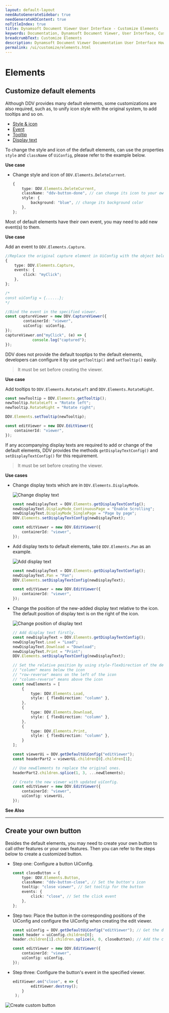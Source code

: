```yaml
---
layout: default-layout
needAutoGenerateSidebar: true
needGenerateH3Content: true
noTitleIndex: true
title: Dynamsoft Document Viewer User Interface - Customize Elements
keywords: Documentation, Dynamsoft Document Viewer, User Interface, Customize Elements
breadcrumbText: Customize Elements
description: Dynamsoft Document Viewer Documentation User Interface How to Customize Elements 
permalink: /ui/customize/elements.html
---
```


# Elements

## Customize default elements

Although DDV provides many default elements, some customizations are also required, such as, to unify icon style with the original system, to add tooltips and so on.

<div class="multi-panel-switching-prefix"></div>

- [Style & icon](#style-icon)
- [Event](#event)
- [Tooltip](#tooltip)
- [Display text](#display-text)

<div class="multi-panel-start"></div>

To change the style and icon of the default elements, can use the properties `style` and `className` of `UiConfig`, please refer to the example below.

**Use case**

- Change style and icon of `DDV.Elements.DeleteCurrent`.

    ```typescript
    {
        type: DDV.Elements.DeleteCurrent,
        className: "ddv-button-done", // can change its icon to your own one
        style: {
            background: "blue", // change its background color
        },
    };
    ```

<div class="multi-panel-end"></div>

<div class="multi-panel-start"></div>

Most of default elements have their own event, you may need to add new event(s) to them.

**Use case**

Add an event to `DDV.Elements.Capture`.

```typescript
//Replace the original capture element in UiConfig with the object below.
{
    type: DDV.Elements.Capture,
    events: {
        click: "myClick";
    },
};

/*
const uiConfig = {......};
*/

//Bind the event in the specified viewer.
const captureViewer = new DDV.CaptureViewer({
        containerId: "viewer",
        uiConfig: uiConfig,
});
captureViewer.on("myClick", (e) => {
            console.log("captured");
});
```

<div class="multi-panel-end"></div>

<div class="multi-panel-start"></div>

DDV does not provide the default tooptips to the default elements, developers can configure it by use `getTooltip()` and `setTooltip()` easily. 

>It must be set before creating the viewer.

**Use case**

Add tooltips to `DDV.Elements.RotateLeft` and `DDV.Elements.RotateRight`.

```typescript
const newTooltip = DDV.Elements.getTooltip();
newTooltip.RotateLeft = "Rotate left";
newTooltip.RotateRight = "Rotate right";

DDV.Elements.setTooltip(newTooltip);

const editViewer = new DDV.EditViewer({
    containerId: "viewer", 
});
```

<div class="multi-panel-end"></div>

<div class="multi-panel-start"></div>

If any accompanying display texts are required to add or change of the default elements, DDV provides the methods `getDisplayTextConfig()` and `setDisplayTextConfig()` for this requirement. 

>It must be set before creating the viewer.

**Use cases**

- Change display texts which are in `DDV.Elements.DisplayMode`.

    ![Change display text](/assets/imgs/changedistext.png)

    ```typescript
    const newDisplayText = DDV.Elements.getDisplayTextConfig();
    newDisplayText.DisplayMode_ContinuousPage = "Enable Scrolling";
    newDisplayText.DisplayMode_SinglePage = "Page by page";
    DDV.Elements.setDisplayTextConfig(newDisplayText);

    const editViewer = new DDV.EditViewer({
        containerId: "viewer", 
    });
    ```

- Add display texts to default elements, take `DDV.Elements.Pan` as an example.

    ![Add display text](/assets/imgs/adddistext.png)

    ```typescript
    const newDisplayText = DDV.Elements.getDisplayTextConfig();
    newDisplayText.Pan = "Pan";
    DDV.Elements.setDisplayTextConfig(newDisplayText);

    const editViewer = new DDV.EditViewer({
        containerId: "viewer", 
    });
    ```

- Change the position of the new-added display text relative to the icon. The default position of display text is on the right of the icon. 

    ![Change position of display text](/assets/imgs/positiondistext.png)

    ```typescript
    // Add display text firstly.
    const newDisplayText = DDV.Elements.getDisplayTextConfig();
    newDisplayText.Load = "Load";
    newDisplayText.Download = "Download";
    newDisplayText.Print = "Print";
    DDV.Elements.setDisplayTextConfig(newDisplayText);

    // Set the relative position by using style-flexDirection of the default element.
    // "column" means below the icon
    // "row-reverse" means on the left of the icon
    // "column-reverse" means above the icon
    const newElements = [
        {
            type: DDV.Elements.Load,
            style: { flexDirection: "column" }, 
        },
        {
            type: DDV.Elements.Download,
            style: { flexDirection: "column" }, 
        },
        {            
            type: DDV.Elements.Print,
            style: { flexDirection: "column" },
        }
    ];

    const viewerUi = DDV.getDefaultUiConfig("editViewer");
    const headerPart2 = viewerUi.children[0].children[1]; 

    // Use newElements to replace the original ones.
    headerPart2.children.splice(1, 3, ...newElements);

    // Create the new viewer with updated uiConfig.
    const editViewer = new DDV.EditViewer({
        containerId: "viewer", 
        uiConfig: viewerUi,
    });
    ```
    
**See Also**


<div class="multi-panel-end"></div>

<div class="multi-panel-switching-end"></div>


-------

## Create your own button

Besides the default elements, you may need to create your own button to call other features or your own features. Then you can refer to the steps below to create a customized button.

- Step one: Configure a button UiConfig.
    ```typescript
    const closeButton = {
        type: DDV.Elements.Button, 
        className: "ddv-button-close", // Set the button's icon
        tooltip: "close viewer", // Set tooltip for the button
        events: {
            click: "close", // Set the click event
        }, 
    };
    ```
- Step two: Place the button in the corresponding positions of the UiConfig and configure the UiConfig when creating the edit viewer.
    ```typescript
    const uiConfig = DDV.getDefaultUiConfig("editViewer"); // Get the default UiConfig of EditViewer
    const header = uiConfig.children[0];
    header.children[1].children.splice(4, 0, closeButton); // Add the close button to the header's right

    const editViewer = new DDV.EditViewer({
        containerId: "viewer",
        uiConfig: uiConfig,
    });
    ```
- Step three: Configure the button's event in the specified viewer.
    ```typescript
    editViewer.on("close", e => {
            editViewer.destroy();
        }
     );
    ```

![Create custom button](/assets/imgs/custombutton.png)